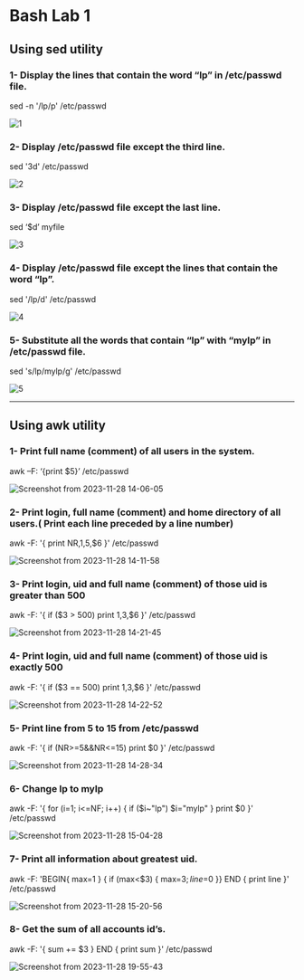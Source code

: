 # Bash Lab 1
## Using sed utility
### 1- Display the lines that contain the word “lp” in /etc/passwd file.
sed -n '/lp/p' /etc/passwd

![1](https://github.com/stevenadel/Red-Hat-Sysadmin-ITI-44/assets/111876286/affc4a5f-3ebd-4815-9cbd-6b501724862b)

### 2- Display /etc/passwd file except the third line.
sed '3d' /etc/passwd

![2](https://github.com/stevenadel/Red-Hat-Sysadmin-ITI-44/assets/111876286/75235534-1839-4aea-b624-8ffc5b07a19d)

### 3- Display /etc/passwd file except the last line.
sed ‘$d’ myfile

![3](https://github.com/stevenadel/Red-Hat-Sysadmin-ITI-44/assets/111876286/60975b62-bef4-4e96-a291-3e2c34ec984a)

### 4- Display /etc/passwd file except the lines that contain the word “lp”.
sed '/lp/d' /etc/passwd

![4](https://github.com/stevenadel/Red-Hat-Sysadmin-ITI-44/assets/111876286/f29f1ced-7109-40a1-aed4-c0245dd260e2)

### 5- Substitute all the words that contain “lp” with “mylp” in /etc/passwd file.
sed 's/lp/mylp/g' /etc/passwd

![5](https://github.com/stevenadel/Red-Hat-Sysadmin-ITI-44/assets/111876286/ce9d2e10-a02f-486d-8570-2a2e12f6fb4b)

---------------------------------------------------------------------------------------

## Using awk utility
### 1- Print full name (comment) of all users in the system.
awk –F: ‘{print $5}’ /etc/passwd

![Screenshot from 2023-11-28 14-06-05](https://github.com/stevenadel/Red-Hat-Sysadmin-ITI-44/assets/111876286/f790597e-ab93-4d37-a185-a3792ff7672b)

### 2- Print login, full name (comment) and home directory of all users.( Print each line preceded by a line number)
awk -F: '{ print NR,$1,$5,$6 }' /etc/passwd

![Screenshot from 2023-11-28 14-11-58](https://github.com/stevenadel/Red-Hat-Sysadmin-ITI-44/assets/111876286/05710340-dca2-428a-968e-a4e4135226da)

### 3- Print login, uid and full name (comment) of those uid is greater than 500
awk -F: '{ if ($3 > 500) print $1,$3,$6 }' /etc/passwd

![Screenshot from 2023-11-28 14-21-45](https://github.com/stevenadel/Red-Hat-Sysadmin-ITI-44/assets/111876286/4d743f7a-a445-4594-a458-03970f1ae54f)

### 4- Print login, uid and full name (comment) of those uid is exactly 500
awk -F: '{ if ($3 == 500) print $1,$3,$6 }' /etc/passwd

![Screenshot from 2023-11-28 14-22-52](https://github.com/stevenadel/Red-Hat-Sysadmin-ITI-44/assets/111876286/5eadbb44-3896-489e-a417-02f3593c186a)

### 5- Print line from 5 to 15 from /etc/passwd
awk -F: '{ if (NR>=5&&NR<=15) print $0 }' /etc/passwd

![Screenshot from 2023-11-28 14-28-34](https://github.com/stevenadel/Red-Hat-Sysadmin-ITI-44/assets/111876286/00cf2f5f-1857-41e6-b03a-9c1a81966e1d)

### 6- Change lp to mylp
awk -F: '{ for (i=1; i<=NF; i++) { if ($i~"lp") $i="mylp" } print $0 }' /etc/passwd

![Screenshot from 2023-11-28 15-04-28](https://github.com/stevenadel/Red-Hat-Sysadmin-ITI-44/assets/111876286/dc75ad94-868d-4a97-bd98-7d401c86ad03)

### 7- Print all information about greatest uid.
awk -F: 'BEGIN{ max=1 } { if (max<$3) { max=$3;  line=$0 }} END { print line }' /etc/passwd

![Screenshot from 2023-11-28 15-20-56](https://github.com/stevenadel/Red-Hat-Sysadmin-ITI-44/assets/111876286/48f2e9f3-820b-42f0-a8e5-e79ecf530cb8)

### 8- Get the sum of all accounts id’s.
awk -F: '{ sum += $3 } END { print sum }' /etc/passwd

![Screenshot from 2023-11-28 19-55-43](https://github.com/stevenadel/Bash-ITI-44/assets/111876286/1e211161-afd3-4161-a2bb-a10f9a744f31)
